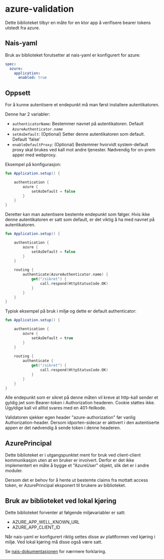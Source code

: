 # azure-validation

Dette biblioteket tilbyr en måte for en ktor app å verifisere bearer tokens utstedt fra azure.

## Nais-yaml

Bruk av biblioteket forutsetter at nais-yaml er konfigurert for azure:

```yaml
spec:
  azure:
    application:
      enabled: true
```

## Oppsett

For å kunne autentisere et endepunkt må man først installere autentikatoren.

Denne har 2 variabler:

- `authenticatorName`: Bestemmer navnet på autentikatoren. Default `AzureAuthenticator.name`
- `setAsDefault`: (Optional) Setter denne autentikatoren som default. Default 'false'
- `enableDefaultProxy`: (Optional) Bestemmer hvorvidt system-default proxy skal brukes ved kall mot andre tjenester. Nødvendig for on-prem apper med webproxy.

Eksempel på konfigurasjon:

```kotlin
fun Application.setup() {

    authentication {
        azure {
            setAsDefault = false
        }
    }
}
```

Deretter kan man autentisere bestemte endepunkt som følger. Hvis ikke denne autentikatoren er satt som default, er det
viktig å ha med navnet på autentikatoren.

```kotlin
fun Application.setup() {

    authentication {
        azure {
            setAsDefault = false
        }
    }
    
    routing {
        authenticate(AzureAuthenticator.name) {
            get("/sikret") {
                call.respond(HttpStatusCode.OK)
            }
        }
    }
}
```

Typisk eksempel på bruk i miljø og dette er default authenticator:

```kotlin
fun Application.setup() {

    authentication {
        azure {
            setAsDefault = true
        }
    }
    
    routing {
        authenticate {
            get("/sikret") {
                call.respond(HttpStatusCode.OK)
            }
        }
    }
}
```

Alle endepunkt som er sikret på denne måten vil kreve at http-kall sender et gyldig jwt som Bearer-token
i Authorization headeren. Cookie støttes ikke. Ugyldige kall vil alltid svares med en 401-feilkode.

Validatoren sjekker egen header "azure-authorization" før vanlig Authorization-header. Dersom idporten-sidecar
er aktivert i den autentiserte appen er det nødvendig å sende token i denne headeren.

## AzurePrincipal

Dette biblioteket er i utgangspunktet ment for bruk ved client-client kommunikasjon uten at en bruker er involvert. 
Derfor er det ikke implementert en måte å bygge et "AzureUser" objekt, slik det er i andre moduler.

Dersom det er behov for å hente ut bestemte claims fra mottatt access token, er AzurePrincipal eksponert til brukere av biblioteket.

## Bruk av biblioteket ved lokal kjøring 

Dette biblioteket forventer at følgende miljøvariabler er satt:

- AZURE_APP_WELL_KNOWN_URL
- AZURE_APP_CLIENT_ID

Når nais-yaml er konfigurert riktig settes disse av plattformen ved kjøring i miljø. Ved lokal kjøring må disse også være satt. 

Se [nais-dokumentasjonen](https://doc.nais.io/security/auth/azure-ad/index.html#runtime-variables-credentials) for nærmere forklaring.
